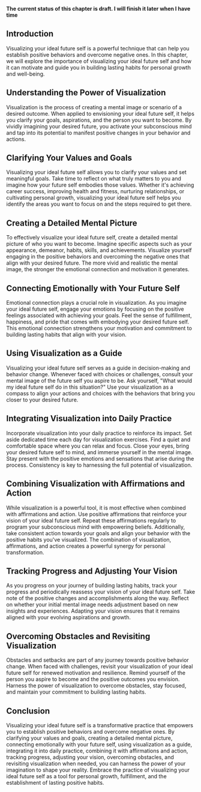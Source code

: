 **The current status of this chapter is draft. I will finish it later when I have time**

Introduction
------------

Visualizing your ideal future self is a powerful technique that can help you establish positive behaviors and overcome negative ones. In this chapter, we will explore the importance of visualizing your ideal future self and how it can motivate and guide you in building lasting habits for personal growth and well-being.

Understanding the Power of Visualization
----------------------------------------

Visualization is the process of creating a mental image or scenario of a desired outcome. When applied to envisioning your ideal future self, it helps you clarify your goals, aspirations, and the person you want to become. By vividly imagining your desired future, you activate your subconscious mind and tap into its potential to manifest positive changes in your behavior and actions.

Clarifying Your Values and Goals
--------------------------------

Visualizing your ideal future self allows you to clarify your values and set meaningful goals. Take time to reflect on what truly matters to you and imagine how your future self embodies those values. Whether it's achieving career success, improving health and fitness, nurturing relationships, or cultivating personal growth, visualizing your ideal future self helps you identify the areas you want to focus on and the steps required to get there.

Creating a Detailed Mental Picture
----------------------------------

To effectively visualize your ideal future self, create a detailed mental picture of who you want to become. Imagine specific aspects such as your appearance, demeanor, habits, skills, and achievements. Visualize yourself engaging in the positive behaviors and overcoming the negative ones that align with your desired future. The more vivid and realistic the mental image, the stronger the emotional connection and motivation it generates.

Connecting Emotionally with Your Future Self
--------------------------------------------

Emotional connection plays a crucial role in visualization. As you imagine your ideal future self, engage your emotions by focusing on the positive feelings associated with achieving your goals. Feel the sense of fulfillment, happiness, and pride that comes with embodying your desired future self. This emotional connection strengthens your motivation and commitment to building lasting habits that align with your vision.

Using Visualization as a Guide
------------------------------

Visualizing your ideal future self serves as a guide in decision-making and behavior change. Whenever faced with choices or challenges, consult your mental image of the future self you aspire to be. Ask yourself, "What would my ideal future self do in this situation?" Use your visualization as a compass to align your actions and choices with the behaviors that bring you closer to your desired future.

Integrating Visualization into Daily Practice
---------------------------------------------

Incorporate visualization into your daily practice to reinforce its impact. Set aside dedicated time each day for visualization exercises. Find a quiet and comfortable space where you can relax and focus. Close your eyes, bring your desired future self to mind, and immerse yourself in the mental image. Stay present with the positive emotions and sensations that arise during the process. Consistency is key to harnessing the full potential of visualization.

Combining Visualization with Affirmations and Action
----------------------------------------------------

While visualization is a powerful tool, it is most effective when combined with affirmations and action. Use positive affirmations that reinforce your vision of your ideal future self. Repeat these affirmations regularly to program your subconscious mind with empowering beliefs. Additionally, take consistent action towards your goals and align your behavior with the positive habits you've visualized. The combination of visualization, affirmations, and action creates a powerful synergy for personal transformation.

Tracking Progress and Adjusting Your Vision
-------------------------------------------

As you progress on your journey of building lasting habits, track your progress and periodically reassess your vision of your ideal future self. Take note of the positive changes and accomplishments along the way. Reflect on whether your initial mental image needs adjustment based on new insights and experiences. Adapting your vision ensures that it remains aligned with your evolving aspirations and growth.

Overcoming Obstacles and Revisiting Visualization
-------------------------------------------------

Obstacles and setbacks are part of any journey towards positive behavior change. When faced with challenges, revisit your visualization of your ideal future self for renewed motivation and resilience. Remind yourself of the person you aspire to become and the positive outcomes you envision. Harness the power of visualization to overcome obstacles, stay focused, and maintain your commitment to building lasting habits.

Conclusion
----------

Visualizing your ideal future self is a transformative practice that empowers you to establish positive behaviors and overcome negative ones. By clarifying your values and goals, creating a detailed mental picture, connecting emotionally with your future self, using visualization as a guide, integrating it into daily practice, combining it with affirmations and action, tracking progress, adjusting your vision, overcoming obstacles, and revisiting visualization when needed, you can harness the power of your imagination to shape your reality. Embrace the practice of visualizing your ideal future self as a tool for personal growth, fulfillment, and the establishment of lasting positive habits.
